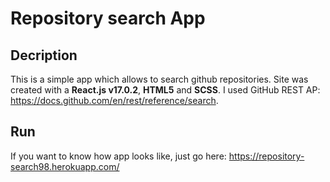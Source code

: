 # Repository search App

## Decription
This is a simple app which allows to search github repositories. Site was created with a **React.js v17.0.2**, **HTML5** and **SCSS**. I used GitHub REST AP: https://docs.github.com/en/rest/reference/search.

## Run
If you want to know how app looks like, just go here: https://repository-search98.herokuapp.com/
